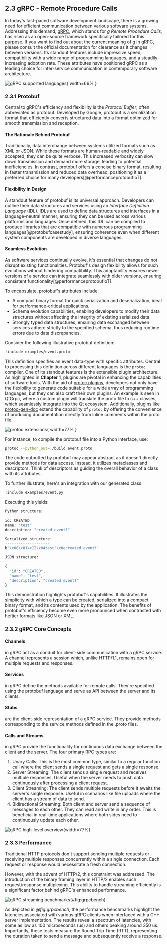 ## 2.3 gRPC - Remote Procedure Calls

In today's fast-paced software development landscape, there is a growing need
for efficient communication between various software systems. Addressing this
demand, [gRPC](https://grpc.io/), which stands for *g Remote Procedure Calls*,
has risen as an open-source framework specifically tailored for this purpose.
If you want to find out about the current meaning of
[g](https://github.com/grpc/grpc/blob/master/doc/g_stands_for.md) in gRPC,
please consult the official documentation for clearance as it changes between
versions. Its standout features include impressive speed, compatibility with a
wide range of programming languages, and a steadily increasing adoption rate.
These attributes have positioned gRPC as a leading choice for inter-service
communication in contemporary software architecture.

![gRPC supported languages](images/grpc_langs.png){ width=66% }

### 2.3.1 Protobuf

Central to gRPC's efficiency and flexibility is the *Protocol Buffer*, often
abbreviated as protobuf. Developed by Google, protobuf is a serialization
format that efficiently converts structured data into a format optimized for
smooth transmission and reception.

#### The Rationale Behind Protobuf

Traditionally, data interchange between systems utilized formats such as XML or
JSON. While these formats are human-readable and widely accepted, they can be
quite verbose. This increased verbosity can slow down transmission and demand
more storage, leading to potential inefficiencies. In contrast, protobuf offers
a concise binary format, resulting in faster transmission and reduced data
overhead, positioning it as a preferred choice for many
developers[@performanceprotobufIoT].

#### Flexibility in Design

A standout feature of protobuf is its universal approach. Developers can
outline their data structures and services using an *Interface Definition
Language* (IDL). IDLs are used to define data structures and interfaces in a
language-neutral manner, ensuring they can be used across various platforms and
languages. Once defined, this IDL can be compiled to produce libraries that are
compatible with numerous programming languages[@protobufcasestudy], ensuring
coherence even when different system components are developed in diverse
languages.

#### Seamless Evolution

As software services continually evolve, it's essential that changes do not
disrupt existing functionalities. Protobuf's design flexibility allows for such
evolutions without hindering compatibility. This adaptability ensures newer
versions of a service can integrate seamlessly with older versions, ensuring
consistent functionality[@performanceprotobufIoT].

To encapsulate, protobuf's attributes include:

- A compact binary format for quick serialization and deserialization, ideal
  for performance-critical applications.
- Schema evolution capabilities, enabling developers to modify their data
  structures without affecting the integrity of existing serialized data.
- Strongly typed data structures, ensuring data exchanged between services
  adhere strictly to the specified schema, thus reducing runtime errors due to
  data discrepancies.

Consider the following illustrative protobuf definition:

```proto
!include examples/event.proto
```

This definition specifies an event data-type with specific attributes. Central
to processing this definition across different languages is the `protoc`
compiler. One of its standout features is the extensible plugin architecture.
As highlighted in **Chapter 1**, plugins are pivotal in enhancing the
capabilities of software tools. With the aid of [protoc
plugins](https://github.com/protocolbuffers/protobuf/blob/main/docs/third_party.md),
developers not only have the flexibility to generate code suitable for a wide
array of programming languages, but they can also craft their own plugins. An
example is seen in QtGrpc, where a custom plugin will translate the proto file
to c++ classes, which seamlessly integrate into the Qt ecosystem. Additionally,
plugins like [protoc-gen-doc](https://github.com/pseudomuto/protoc-gen-doc)
extend the capability of `protoc` by offering the convenience of producing
documentation directly from inline comments within the proto file.

![protoc extensions](images/protobuf_protoc.png){ width=77% }

For instance, to compile the protobuf file into a Python interface, use:

```bash
protoc --python_out=./build event.proto
```

The code outputted by protobuf may appear abstract as it doesn't directly
provide methods for data access. Instead, it utilizes metaclasses and
descriptors. Think of descriptors as guiding the overall behavior of a class
with its attributes.

To further illustrate, here's an integration with our generated class:

```python
!include examples/event.py
```

Executing this yields:

```bash
Python structure:
----------------
id: CREATED
name: "test"
description: "created event!"

Serialized structure:
--------------------
b'\x08\x01\x12\x04test"\x0ecreated event!'

JSON structure:
--------------
{
  "id": "CREATED",
  "name": "test",
  "description": "created event!"
}
```

This demonstration highlights protobuf's capabilities. It illustrates the
simplicity with which a type can be created, serialized into a compact binary
format, and its contents used by the application. The benefits of protobuf's
efficiency become even more pronounced when contrasted with heftier formats
like JSON or XML.

### 2.3.2 gRPC Core Concepts

#### Channels

in gRPC act as a conduit for client-side communication with a gRPC
service. A channel represents a session which, unlike HTTP/1.1, remains open
for multiple requests and responses.

#### Services

in gRPC define the methods available for remote calls. They're
specified using the protobuf language and serve as API between the server
and its clients.

#### Stubs

are the client-side representation of a gRPC service. They provide
methods corresponding to the service methods defined in the .proto files.

#### Calls and Streams

in gRPC provide the functionality for continuous data exchange between the
client and the server. The four primary RPC types are:

1. Unary Calls: This is the most common type, similar to a regular function call
   where the client sends a single request and gets a single response.
2. Server Streaming: The client sends a single request and receives multiple
   responses. Useful when the server needs to push data continuously after
   processing a client request.
3. Client Streaming: The client sends multiple requests before it awaits the
   server's single response. Useful in scenarios like file uploads where the
   client has a stream of data to send.
4. Bidirectional Streaming: Both client and server send a sequence of messages
   to each other. They can read and write in any order. This is beneficial in
   real-time applications where both sides need to continuously update each
   other.

![gRPC high-level overview](images/grpc_abstract.svg){width=77%}

### 2.3.3 Performance

Traditional HTTP protocols don't support sending multiple requests or receiving
multiple responses concurrently within a single connection. Each request or
response would necessitate a fresh connection.

However, with the advent of HTTP/2, this constraint was addressed. The
introduction of the binary framing layer in HTTP/2 enables such
request/response multiplexing. This ability to handle streaming efficiently is
a significant factor behind gRPC's enhanced performance.

![gRPC streaming [benchmarks](https://grafana-dot-grpc-testing.appspot.com/d/18sWlbd7z/grpc-performance-multi-language-on-gke-atupstream-master?viewPanel=8)](images/grpc_benchmarks.png){#fig:grpcbench}

As depicted in *@fig:grpcbench*, the performance benchmarks highlight the latencies
associated with various gRPC clients when interfaced with a C++ server
implementation. The results reveal a spectrum of latencies, with some as low as
100 microseconds (us) and others peaking around 350 us. Importantly, these
tests measure the Round Trip Time (RTT), representing the duration taken to
send a message and subsequently receive a response.
